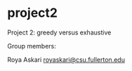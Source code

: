 # project2
Project 2: greedy versus exhaustive

Group members:



Roya Askari   royaskari@csu.fullerton.edu
